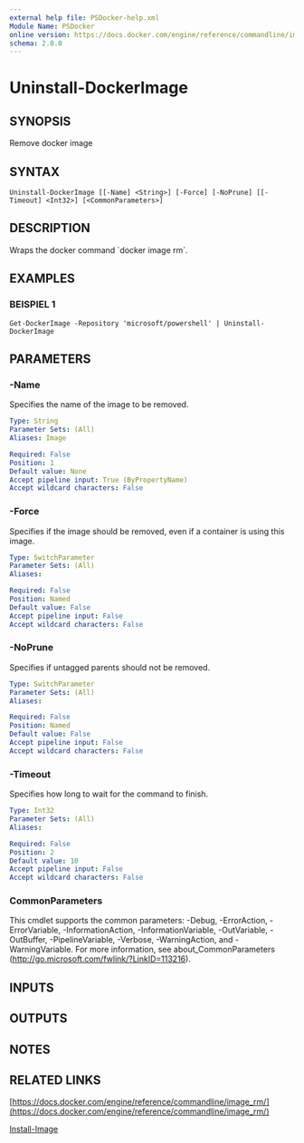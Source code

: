```yaml
---
external help file: PSDocker-help.xml
Module Name: PSDocker
online version: https://docs.docker.com/engine/reference/commandline/image_rm/
schema: 2.0.0
---
```


# Uninstall-DockerImage

## SYNOPSIS
Remove docker image

## SYNTAX

```
Uninstall-DockerImage [[-Name] <String>] [-Force] [-NoPrune] [[-Timeout] <Int32>] [<CommonParameters>]
```

## DESCRIPTION
Wraps the docker command \`docker image rm\`.

## EXAMPLES

### BEISPIEL 1
```
Get-DockerImage -Repository 'microsoft/powershell' | Uninstall-DockerImage
```

## PARAMETERS

### -Name
Specifies the name of the image to be removed.

```yaml
Type: String
Parameter Sets: (All)
Aliases: Image

Required: False
Position: 1
Default value: None
Accept pipeline input: True (ByPropertyName)
Accept wildcard characters: False
```

### -Force
Specifies if the image should be removed, even if a container is using this image.

```yaml
Type: SwitchParameter
Parameter Sets: (All)
Aliases:

Required: False
Position: Named
Default value: False
Accept pipeline input: False
Accept wildcard characters: False
```

### -NoPrune
Specifies if untagged parents should not be removed.

```yaml
Type: SwitchParameter
Parameter Sets: (All)
Aliases:

Required: False
Position: Named
Default value: False
Accept pipeline input: False
Accept wildcard characters: False
```

### -Timeout
Specifies how long to wait for the command to finish.

```yaml
Type: Int32
Parameter Sets: (All)
Aliases:

Required: False
Position: 2
Default value: 10
Accept pipeline input: False
Accept wildcard characters: False
```

### CommonParameters
This cmdlet supports the common parameters: -Debug, -ErrorAction, -ErrorVariable, -InformationAction, -InformationVariable, -OutVariable, -OutBuffer, -PipelineVariable, -Verbose, -WarningAction, and -WarningVariable.
For more information, see about_CommonParameters (http://go.microsoft.com/fwlink/?LinkID=113216).

## INPUTS

## OUTPUTS

## NOTES

## RELATED LINKS

[https://docs.docker.com/engine/reference/commandline/image_rm/](https://docs.docker.com/engine/reference/commandline/image_rm/)

[Install-Image]()

